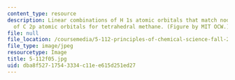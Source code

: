 ```yaml
---
content_type: resource
description: Linear combinations of H 1s atomic orbitals that match nodal properties
  of C 2p atomic orbitals for tetrahedral methane. (Figure by MIT OCW.)
file: null
file_location: /coursemedia/5-112-principles-of-chemical-science-fall-2005/dba8f52717543334c11ee615d251ed27_5-112f05.jpg
file_type: image/jpeg
resourcetype: Image
title: 5-112f05.jpg
uid: dba8f527-1754-3334-c11e-e615d251ed27
---
```


